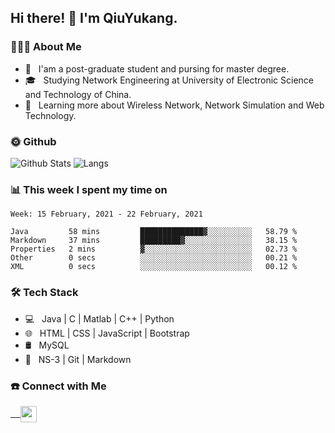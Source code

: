 <h2> Hi there! 👋 I'm QiuYukang.</h2>

<h3> 👨🏻‍💻 About Me </h3>

- 💼 &nbsp; I'am a post-graduate student and pursing for master degree.
- 🎓 &nbsp; Studying Network Engineering at University of Electronic Science and Technology of China.
- 🌱 &nbsp; Learning more about Wireless Network, Network Simulation and Web Technology.

<h3> 🌞 Github</h3>

![Github Stats](https://github-readme-stats-beta-lovat.vercel.app/api?username=QiuYukang&count_private=true&show_icons=true&hide=stars)
![Langs](https://github-readme-stats-beta-lovat.vercel.app/api/top-langs/?username=QiuYukang&count_private=true&layout=compact)

<h3> 📊 This week I spent my time on</h3>

<!--START_SECTION:waka-->
```text
Week: 15 February, 2021 - 22 February, 2021

Java         58 mins         ██████████████▓░░░░░░░░░░   58.79 % 
Markdown     37 mins         █████████▓░░░░░░░░░░░░░░░   38.15 % 
Properties   2 mins          ▓░░░░░░░░░░░░░░░░░░░░░░░░   02.73 % 
Other        0 secs          ░░░░░░░░░░░░░░░░░░░░░░░░░   00.21 % 
XML          0 secs          ░░░░░░░░░░░░░░░░░░░░░░░░░   00.12 % 
```
<!--END_SECTION:waka-->

<h3>🛠 Tech Stack</h3>

- 💻 &nbsp; Java | C | Matlab | C++ | Python
- 🌐 &nbsp; HTML | CSS | JavaScript | Bootstrap
- 🛢  &nbsp; MySQL
- 🔧 &nbsp; NS-3 | Git | Markdown

<h3> ☎️ Connect with Me </h3>

<a href="mailto:b612n@qq.com">
   &nbsp;  &nbsp;
  <img align="center" width="26px" src="https://github.com/TheDudeThatCode/TheDudeThatCode/blob/master/Assets/Gmail.svg" />
</a>
